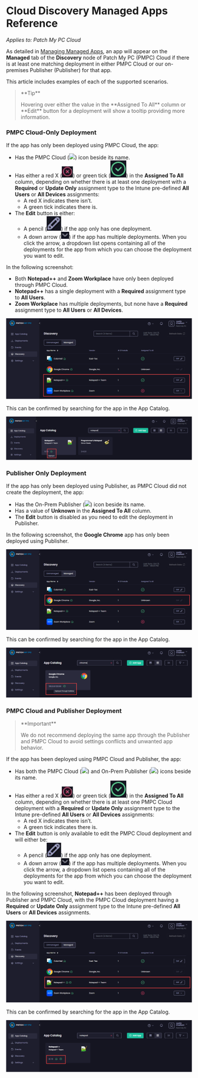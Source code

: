 # Cloud Discovery Managed Apps Reference

_Applies to: Patch My PC Cloud_

As detailed in [Managing Managed Apps](manage-cloud-managed-apps.md), an app will appear on the **Managed** tab of the **Discovery** node of Patch My PC (PMPC) Cloud if there is at least one matching deployment in either PMPC Cloud or our on-premises Publisher (Publisher) for that app.

This article includes examples of each of the supported scenarios.

> \*\*Tip\*\*
>
> Hovering over either the value in the \*\*Assigned To All\*\* column or \*\*Edit\*\* button for a deployment will show a tooltip providing more information.

### PMPC Cloud-Only Deployment

If the app has only been deployed using PMPC Cloud, the app:

* Has the PMPC Cloud (![](/_images/image-(2124).png%3E)) icon beside its name.
* Has either a red X (![](/_images/image-(379).png)) or green tick (![](/_images/image-(380).png)) in the **Assigned To All** column, depending on whether there is at least one deployment with a **Required** or **Update Only** assignment type to the Intune pre-defined **All Users** or **All Devices** assignments:
  * A red X indicates there isn’t.
  * A green tick indicates there is.
* The **Edit** button is either:
  * A pencil (![](/_images/image-(381).png)) if the app only has one deployment.
  * A down arrow (![](/_images/image-(382).png)) if the app has multiple deployments. When you click the arrow, a dropdown list opens containing all of the deployments for the app from which you can choose the deployment you want to edit.

In the following screenshot:

* Both **Notepad++** and **Zoom Workplace** have only been deployed through PMPC Cloud.
* **Notepad++** has a single deployment with a **Required** assignment type to **All Users**.
* **Zoom Workplace** has multiple deployments, but none have a **Required** assignment type to **All Users** or **All Devices**.

![How an app only deployed through PMPC Cloud appears in the "Managed" tab](/_images/image-(2127).png)

This can be confirmed by searching for the app in the App Catalog.

![How an app only deployed through PMPC Cloud appears in the App Catalog](/_images/image-(384).png)

### Publisher Only Deployment

If the app has only been deployed using Publisher, as PMPC Cloud did not create the deployment, the app:

* Has the On-Prem Publisher (![](/_images/image-(2125).png%3E)) icon beside its name.
* Has a value of **Unknown** in the **Assigned To All** column.
* The **Edit** button is disabled as you need to edit the deployment in Publisher.

In the following screenshot, the **Google Chrome** app has only been deployed using Publisher.

![How an app only deployed through Publisher appears in the "Managed" tab](/_images/image-(2128).png)

This can be confirmed by searching for the app in the App Catalog.

![How an app only deployed through Publisher appears in the App Catalog](/_images/image-(2129).png)

### PMPC Cloud and Publisher Deployment

> \*\*Important\*\*
>
> We do not recommend deploying the same app through the Publisher and PMPC Cloud to avoid settings conflicts and unwanted app behavior.

If the app has been deployed using PMPC Cloud and Publisher, the app:

* Has both the PMPC Cloud (![](/_images/image-(2124).png%3E)) and On-Prem Publisher (![](/_images/image-(2125).png%3E)) icons beside its name.
* Has either a red X (![](/_images/image-(387).png)) or green tick (![](/_images/image-(389).png)) in the **Assigned To All** column, depending on whether there is at least one PMPC Cloud deployment with a **Required** or **Update Only** assignment type to the Intune pre-defined **All Users** or **All Devices** assignments:
  * A red X indicates there isn’t.
  * A green tick indicates there is.
* The **Edit** button is only available to edit the PMPC Cloud deployment and will either be:
  * A pencil (![](/_images/image-(390).png)) if the app only has one deployment.
  * A down arrow (![](/_images/image-(391).png)) if the app has multiple deployments. When you click the arrow, a dropdown list opens containing all of the deployments for the app from which you can choose the deployment you want to edit.

In the following screenshot, **Notepad++** has been deployed through Publisher and PMPC Cloud, with the PMPC Cloud deployment having a **Required** or **Update Only** assignment type to the Intune pre-defined **All Users** or **All Devices** assignments.

![How an app deployed through both PMPC Cloud and Publisher appears in the "Managed" tab](/_images/image-(2130).png)

This can be confirmed by searching for the app in the App Catalog.

![How an app deployed through both PMPC Cloud and Publisher appears in the App Catalog](/_images/image-(2131).png)